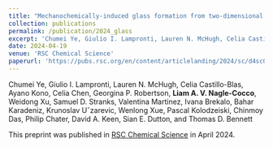 ```yaml
---
title: "Mechanochemically-induced glass formation from two-dimensional hybrid organic–inorganic perovskites"
collection: publications
permalink: /publication/2024_glass
excerpt: 'Chumei Ye, Giulio I. Lampronti, Lauren N. McHugh, Celia Castillo-Blas, Ayano Kono, Celia Chen, Georgina P. Robertson, Liam A. V. NagleCocco, Weidong Xu, Samuel D. Stranks, Valentina Martinez, Ivana Brekalo, Bahar Karadeniz, Krunoslav Uˇzarevic, Wenlong Xue, Pascal Kolodzeiski, Chinmoy Das, Philip Chater, David A. Keen, Sian E. Dutton, and Thomas D. Bennett'
date: 2024-04-19
venue: 'RSC Chemical Science'
paperurl: 'https://pubs.rsc.org/en/content/articlelanding/2024/sc/d4sc00905c'
---
```

Chumei Ye, Giulio I. Lampronti, Lauren N. McHugh, Celia Castillo-Blas, Ayano Kono, Celia Chen, Georgina P. Robertson, **Liam A. V. Nagle-Cocco**, Weidong Xu, Samuel D. Stranks, Valentina Martinez, Ivana Brekalo, Bahar Karadeniz, Krunoslav Uˇzarevic, Wenlong Xue, Pascal Kolodzeiski, Chinmoy Das, Philip Chater, David A. Keen, Sian E. Dutton, and Thomas D. Bennett

This preprint was published in [RSC Chemical Science](https://pubs.rsc.org/en/content/articlelanding/2024/sc/d4sc00905c) in April 2024.
